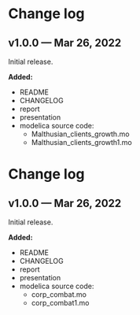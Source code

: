 # Change log

## v1.0.0 — Mar 26, 2022

Initial release.

**Added:**
- README
- CHANGELOG
- report
- presentation
- modelica source code:
    - Malthusian_clients_growth.mo
    - Malthusian_clients_growth1.mo
# Change log

## v1.0.0 — Mar 26, 2022

Initial release.

**Added:**
- README
- CHANGELOG
- report
- presentation
- modelica source code:
    - corp_combat.mo
    - corp_combat1.mo
